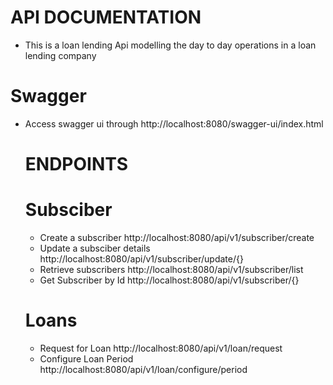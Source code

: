 # API DOCUMENTATION
- This is a loan lending Api modelling the day to day operations in a loan lending company

# Swagger 
- Access swagger ui through http://localhost:8080/swagger-ui/index.html

    # ENDPOINTS
  # Subsciber
  - Create a subscriber http://localhost:8080/api/v1/subscriber/create
  - Update a subsciber details http://localhost:8080/api/v1/subscriber/update/{}
  - Retrieve subscribers http://localhost:8080/api/v1/subscriber/list
  - Get Subscriber by Id http://localhost:8080/api/v1/subscriber/{}
 
  # Loans
  - Request for Loan http://localhost:8080/api/v1/loan/request
  - Configure Loan Period http://localhost:8080/api/v1/loan/configure/period

